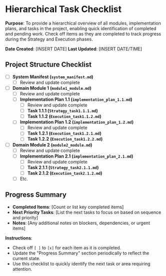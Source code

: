 # Hierarchical Task Checklist

**Purpose**: To provide a hierarchical overview of all modules, implementation plans, and tasks in the project, enabling quick identification of completed and pending work. Check off items as they are completed to track progress during the Strategy and Execution phases.

**Date Created**: [INSERT DATE]
**Last Updated**: [INSERT DATE/TIME]

## Project Structure Checklist

- [ ] **System Manifest (`system_manifest.md`)**
  - [ ] Review and update complete

- [ ] **Domain Module 1 (`module1_module.md`)**
  - [ ] Review and update complete
  - [ ] **Implementation Plan 1.1 (`implementation_plan_1.1.md`)**
    - [ ] Review and update complete
    - [ ] **Task 1.1.1 (`Strategy_task1.1.1.md`)**
    - [ ] **Task 1.1.2 (`Execution_task1.1.2.md`)**
  - [ ] **Implementation Plan 1.2 (`implementation_plan_1.2.md`)**
    - [ ] Review and update complete
    - [ ] **Task 1.2.1 (`Execution_task1.2.1.md`)**
    - [ ] **Task 1.2.2 (`Execution_task1.2.2.md`)**

- [ ] **Domain Module 2 (`module2_module.md`)**
  - [ ] Review and update complete
  - [ ] **Implementation Plan 2.1 (`implementation_plan_2.1.md`)**
    - [ ] Review and update complete
    - [ ] **Task 2.1.1 (`Strategy_task2.1.1.md`)**
    - [ ] **Task 2.1.2 (`Execution_task2.1.2.md`)**
  - [ ] Etc.

## Progress Summary
- **Completed Items**: [Count or list key completed items]
- **Next Priority Tasks**: [List the next tasks to focus on based on sequence and priority]
- **Notes**: [Any additional notes on blockers, dependencies, or urgent items]

**Instructions**:
- Check off `[ ]` to `[x]` for each item as it is completed.
- Update the "Progress Summary" section periodically to reflect the current state.
- Use this checklist to quickly identify the next task or area requiring attention.
